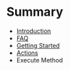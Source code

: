 # Summary

* [Introduction](README.md)
* [FAQ](faq.md)
* [Getting Started](getting_started.md)
* [Actions](actions.md)
* Execute Method

